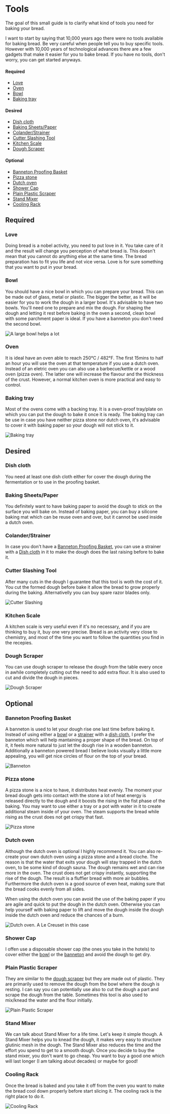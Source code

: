 # Tools

The goal of this small guide is to clarify what kind of tools you need for baking your bread.

I want to start by saying that 10,000 years ago there were no tools available for baking bread.
Be very careful when people tell you to buy specific tools.
However with 10,000 years of technological advances there are a few gadgets that make it easier for you to bake bread.
If you have no tools, don't worry, you can get started anyways.

#### Required
* [Love](#love)
* [Oven](#oven)
* [Bowl](#bowl)
* [Baking tray](#baking-tray)

#### Desired
* [Dish cloth](#dish-cloth)
* [Baking Sheets/Paper](#baking-sheetspaper)
* [Colander/Strainer](#colanderstrainer)
* [Cutter Slashing Tool](#cutter-slashing-tool)
* [Kitchen Scale](#kitchen-scale)
* [Dough Scraper](#dough-scraper)

#### Optional
* [Banneton Proofing Basket](#banneton-proofing-basket)
* [Pizza stone](#pizza-stone)
* [Dutch oven](#dutch-oven)
* [Shower Cap](#shower-cap)
* [Plain Plastic Scraper](#plain-plastic-scraper)
* [Stand Mixer](#stand-mixer)
* [Cooling Rack](#cooling-rack)

## Required

### Love
Doing bread is a nobel activity, you need to put love in it. You take care of it and the result will change you perception of what bread is. This doesn't mean that you cannot do anything else at the same time. The bread preparation has to fit you life and not vice versa. Love is for sure something that you want to put in your bread.

### Bowl
You should have a nice bowl in which you can prepare your bread. This can be made out of glass, metal or plastic.
The bigger the better, as it will be easier for you to work the dough in a larger bowl.
It's advisable to have two bowls. You'll need one to prepare and mix the dough.
For shaping the dough and letting it rest before baking in the oven a second, clean bowl with some parchment paper is ideal.
If you have a banneton you don't need the second bowl.

![A large bowl helps a lot](../images/tools-bowl.jpg)

### Oven
It is ideal have an oven able to reach 250°C / 482°F. The first 15mins to half an hour you will use the oven at that temperature if you use a dutch oven.
Instead of an eletric oven you can also use a barbecue/kettle or a wood oven (pizza oven). The latter one will increase the flavour and the thickness of the crust. However, a normal kitchen oven is more practical and easy to control.

### Baking tray
Most of the ovens come with a backing tray. It is a oven-proof tray/plate on which you can put the dough to bake it once it is ready.
The baking tray can be use in case you have neither pizza stone nor dutch oven, it's advisable to cover it with baking paper so your dough will not stick to it.

![Baking tray](../images/tools-baking-tray.jpg)

## Desired

### Dish cloth
You need at least one dish cloth either for cover the dough during the fermentation or to use in the proofing basket.

### Baking Sheets/Paper
You definitely want to have baking paper to avoid the dough to stick on the surface you will bake on. Instead of baking paper, you can buy a silicone baking mat which can be reuse oven and over, but it cannot be used inside a dutch oven.

### Colander/Strainer
In case you don't have a [Banneton Proofing Basket](#banneton-proofing-basket), you can use a strainer with a [Dish cloth](#dish-cloth) in it to make the dough does the last raising before to bake it.

### Cutter Slashing Tool
After many cuts in the dough I guarantee that this tool is woth the cost of it. You cut the formed dough before bake it allow the bread to grow properly during the baking. Alternativelly you can buy spare razor blades only.

![Cutter Slashing](../images/tools-cutter-slashing.jpg)

### Kitchen Scale
A kitchen scale is very useful even if it's no necessary, and if you are thinking to buy it, buy one very precise. Bread is an activity very close to chemistry, and most of the time you want to follow the quantities you find in the recepies.

### Dough Scraper
You can use dough scraper to release the dough from the table every once in awhile completely cutting out the need to add extra flour. It is also used to cut and divide the dough in pieces.

![Dough Scraper](../images/tools-dough-scraper.jpg)

## Optional

### Banneton Proofing Basket
A banneton is used to let your dough rise one last time before baking it.
Instead of using either a [bowl](#bowl) or a [strainer](#colanderstrainer) with a [dish cloth](#dish-cloth), I prefer the banneton which will help mantaining a proper shape of the bread.
On top of it, it feels more natural to just let the dough rise in a wooden banneton.
Additionally a banneton powered bread I believe looks visually a little more appealing, you will get nice circles of flour on the top of your bread.

![Banneton](../images/tools-banneton-proofing-basket.jpg)

### Pizza stone
A pizza stone is a nice to have, it distributes heat evenly. The moment your bread dough gets into contact with the stone a lot of heat energy is released directly to the dough and it boosts the rising in the fist phase of the baking.
You may want to use either a tray or a pot with water in it to create additional steam inside of your oven. The steam supports the bread while rising as the crust does not get crispy that fast.

![Pizza stone](../images/pizza-stone.jpg)

### Dutch oven
Although the dutch oven is optional I highly recommend it.
You can also re-create your own dutch oven using a pizza stone and a bread cloche.
The reason is that the water that exits your dough will stay trapped in the dutch oven, to be some kind of dough sauna. The dough remains wet and can rise more in the oven.
The crust does not get crispy instantly, supporting the rise of the dough. The result is a fluffier bread with more air bubbles.
Furthermore the dutch oven is a good source of even heat, making sure that the bread cooks evenly from all sides.

When using the dutch oven you can avoid the use of the baking paper if you are agile and quick to put the dough in the dutch oven. Otherwise you can help yourself with baking paper to lift and move the dough inside the dough inside the dutch oven and reduce the chances of a burn.

![Dutch oven. A Le Creuset in this case](../images/dutch-oven.jpg)

### Shower Cap
I offen use a disposable shower cap (the ones you take in the hotels) to cover either the [bowl](#bowl) or the [banneton](#banneton-proofing-basket) and avoid the dough to get dry.

### Plain Plastic Scraper
They are similar to the [dough scraper](#dough-scraper) but they are made out of plastic. They are primarily used to remove the dough from the bowl where the dough is resting. I can say you can potentially use also to cut the dough a part and scrape the dough from the table.
Sometimes this tool is also used to mix/knead the water and the flour initially.

![Plain Plastic Scraper](../images/tools-plain-plastic-scraper.jpg)

### Stand Mixer
We can talk about Stand Mixer for a life time. Let's keep it simple though. A Stand Mixer helps you to knead the dough, it makes very easy to structure glutinic mesh in the dough. The Stand Mixer also reduces the time and the effort you spend to get to a smooth dough.
Once you decide to buy the stand mixer, you don't want to go cheap. You want to buy a good one which will last longer (I am talking about decades) or maybe for good!

### Cooling Rack
Once the bread is baked and you take it off from the oven you want to make the bread cool down properly before start slicing it. The cooling rack is the right place to do it.

![Cooling Rack](../images/tools-cooling-rack.png)

